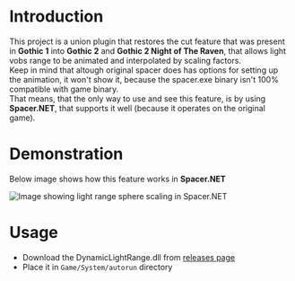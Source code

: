 # Introduction

This project is a union plugin that restores the cut feature that was present in **Gothic 1** into **Gothic 2** and **Gothic 2 Night of The Raven**, that allows light vobs range to be animated and interpolated by scaling factors.  
Keep in mind that altough original spacer does has options for setting up the animation, it won't show it, because the spacer.exe binary isn't 100% compatible with game binary.  
That means, that the only way to use and see this feature, is by using **Spacer.NET**, that supports it well (because it operates on the original game).

# Demonstration

Below image shows how this feature works in **Spacer.NET**

![Image showing light range sphere scaling in Spacer.NET](demo.gif)

# Usage

- Download the DynamicLightRange.dll from [releases page](https://github.com/Patrix9999/DynamicLightRange/releases)
- Place it in `Game/System/autorun` directory
